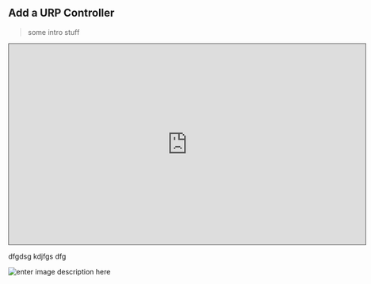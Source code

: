 

## Add a URP Controller

> some intro stuff

<iframe src="https://uwe.cloud.panopto.eu/Panopto/Pages/Embed.aspx?id=ea4b51a1-ec0a-44ee-b6cc-b203011340cb&autoplay=false&offerviewer=true&showtitle=true&showbrand=true&captions=false&interactivity=all" height="405" width="720" style="border: 1px solid #464646;" allowfullscreen allow="autoplay" aria-label="Panopto Embedded Video Player" aria-description="MP code refresher - 8 code challenge" ></iframe>

dfgdsg
kdjfgs dfg

![enter image description here](https://github.com/uwetom/media-production-worksheets/blob/master/ar/images/build_and_run.png?raw=true)


<!--stackedit_data:
eyJoaXN0b3J5IjpbLTE2OTIzNDg4NjgsLTE4NzYwNjc1MThdfQ
==
-->
